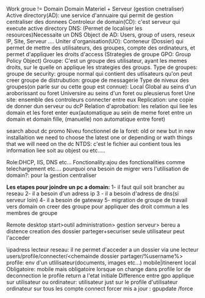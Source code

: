 Work groue != Domain
Domain
	Materiel + Serveur (gestion cnetraliser)
	Active directory(AD): une service d'annuaire qui permit de gestion centraliser des donnees
	Controleur de domain(CD): c'est serveur qui execute active directory
		DNS: (Permet de localiser les resources)Necessaite un DNS
	Object de AD:
		Users, group of users, reseux IP, Site, Serveur ....
	Uniter d'organisation(UO):
		Conteneur (Dossier) qui permet de mettre des utilisateurs, des groupes, compte des ordinateurs, et permet d'appliquer les droits d'access (Strategies de groupe GPO: Group Policy Object)
	Groupe: C'est un groupe des utilisateur, ayant les memes droits, sur le quelle on applique les strategies des groups.
		Type de groupes:
			groupe de security: groupe normal qui contient des utlisateurs qu'on peut creer
			groupe de distrubution: groupe de messagerie
		Type de niveux des groupes(on parle sur ou cette goup est connue):
			Local
			Global au seins d'un aroborissant ou foret
			Universire au seins d'un foret ou pleusierus foret
		Une site: ensemble des controleurs connecter entre eux
		Replication: une copie de donner dun serveur ou dcP
		Relation d'aprobation: les relation qui liee les domain et les foret enter eux(automatique au sein de meme foret entre un domain et domain fille, (manuelle) non automatique entre foret)


search about dc promo
Niveu fonctionnel de la foret: old or new but in new installaition we need to choose the latest one  or depending or wath things that we will need on the dc
NTDS: c'est le fichier aui contient tous les information liee soit au objest ou etc.....

Role:DHCP, IIS, DNS etc...
Fonctionality:ajou des fonctionalities comme telechargement etc....
pourquoi ona besoin de migrer vers l'utilisation de domain?: pour la gestion centraliser

**Les etapes pour joindre un pc a domain:**
	1- il faut quil soit brancher au reseau
	2- il a besoin d'un adress ip
	3 - il a besoin d'adress de dns(si serveur loin)
	4- il a besoin de gateway
	5- migration de groupe de travail vers domain
on creer des groupe pour appliquer des droit commun a les membres de groupe

Remote desktop
start>outil administration> gestion serveur> bereu a distence
creation des dossier parteger+securiser seule utilisateur peut l'acceder

\\ipadress
lecteur reseau:
	il ne permet d'acceder a un dossier via une lecteur
	users/profile/connecter/<chemainde dossier partager/\%username\%>
profile: env d'un utlilisateur(documents, images etc...)
	mobile|itinerent
	local
	Obligatoire: mobile mais obligatoire lorsque on change dans profile lor de deconnection le profile return a l'etat initiale
Difference entre gpo applique sur utilisateur ou ordinateur:
	utilisateur just sur le profile d'utilisateur
	ordinateur sur tous les compte connect 
	forcer mis a jour : gpupdate /force
